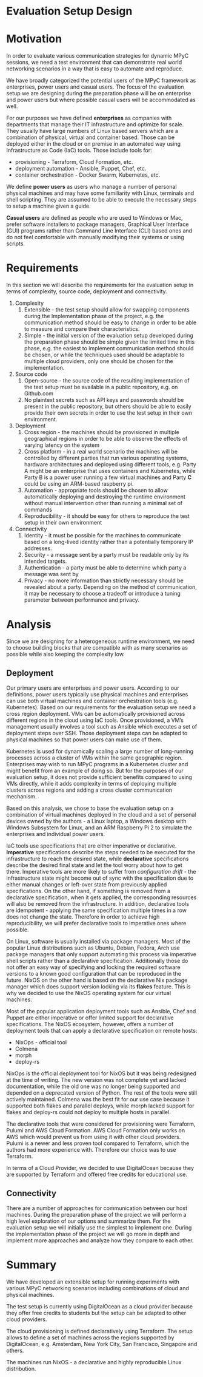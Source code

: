 # Evaluation Setup Design

# Motivation

In order to evaluate various communication strategies for dynamic MPyC sessions, we need a test environment that can demonstrate real world networking scenarios in a way that is easy to automate and reproduce.

We have broadly categorized the potential users of the MPyC framework as enterprises, power users and casual users. The focus of the evaluation setup we are designing during the preparation phase will be on enterprise and power users but where possible casual users will be accommodated as well.

For our purposes we have defined **enterprises** as companies with departments that manage their IT infrastructure and optimize for scale. They usually have large numbers of Linux based servers which are a combination of physical, virtual and container based. Those can be deployed either in the cloud or on premise in an automated way using Infrastructure as Code (IaC) tools. Those include tools for:

- provisioning - Terraform,  Cloud Formation, etc.
- deployment automation - Ansible, Puppet, Chef, etc.
- container orchestration - Docker Swarm, Kubernetes, etc.

We define **power users** as users who manage a number of personal physical machines and may have some familiarity with Linux, terminals and shell scripting. They are assumed to be able to execute the necessary steps to setup a machine given a guide.

**Casual users** are defined as people who are used to Windows or Mac, prefer software installers to package managers, Graphical User Interface (GUI) programs rather than Command Line Interface (CLI) based ones and do not feel comfortable with manually modifying their systems or using scripts.

# Requirements

In this section we will describe the requirements for the evaluation setup in terms of complexity, source code, deployment and connectivity.

1. Complexity
    1. Extensible - the test setup should allow for swapping components during the Implementation phase of the project, e.g. the communication method should be easy to change in order to be able to measure and compare their characteristics.
    2. Simple - the initial version of the evaluation setup developed during the preparation phase should be simple given the limited time in this phase, e.g. the easiest to implement communication method should be chosen, or while the techniques used should be adaptable to multiple cloud providers, only one should be chosen for the implementation.
2. Source code
    1. Open-source - the source code of the resulting implementation of the test setup must be available in a public repository, e.g. on Github.com
    2. No plaintext secrets such as API keys and passwords should be present in the public repository, but others should be able to easily provide their own secrets in order to use the test setup in their own environment.
3. Deployment
    1. Cross region - the machines should be provisioned in multiple geographical regions in order to be able to observe the effects of varying latency on the system
    2. Cross platform - in a real world scenario the machines will be controlled by different parties that run various operating systems, hardware architectures and deployed using different tools, e.g. Party A might be an enterprise that uses containers and Kubernetes, while Party B is a power user running a few virtual machines and Party **C** could be using an ARM-based raspberry pi.
    3. Automation - appropriate tools should be chosen to allow automatically deploying and destroying the runtime environment without manual intervention other than running a minimal set of commands
    4. Reproducibility - it should be easy for others to reproduce the test setup in their own environment 
4. Connectivity
    1. Identity - it must be possible for the machines to communicate based on a long-lived identity rather than a potentially temporary IP addresses.
    2. Security - a message sent by a party must be readable only by its intended targets.
    3. Authentication - a party must be able to determine which party a message was sent by
    4. Privacy - no more information than strictly necessary should be revealed about a party. Depending on the method of communication, it may be necessary to choose a tradeoff or introduce a tuning parameter between performance and privacy.

# Analysis

Since we are designing for a heterogeneous runtime environment, we need to choose building blocks that are compatible with as many scenarios as possible while also keeping the complexity low. 

## Deployment

Our primary users are enterprises and power users. According to our definitions, power users typically use physical machines and enterprises can use both virtual machines and container orchestration tools (e.g. Kubernetes). Based on our requirements for the evaluation setup we need a cross region deployment. VMs can be automatically provisioned across different regions in the cloud using IaC tools. Once provisioned, a VM’s management usually involves a tool such as Ansible which executes a set of deployment steps over SSH. Those deployment steps can be adapted to physical machines so that power users can make use of them.

Kubernetes is used for dynamically scaling a large number of long-running processes across a cluster of VMs within the same geographic region. Enterprises may wish to run MPyC programs in a Kubernetes cluster and might benefit from an example of doing so. But for the purposes of our evaluation setup, it does not provide sufficient benefits compared to using VMs directly, while it adds complexity in terms of deploying multiple clusters across regions and adding a cross cluster communication mechanism.

Based on this analysis, we chose to base the evaluation setup on a combination of virtual machines deployed in the cloud and a set of personal devices owned by the authors - a Linux laptop, a Windows desktop with Windows Subsystem for Linux, and an ARM Raspberry Pi 2 to simulate the enterprises and individual power users.

IaC tools use specifications that are either imperative or declarative. **Imperative** specifications describe the steps needed to be executed for the infrastructure to reach the desired state, while **declarative** specifications describe the desired final state and let the tool worry about how to get there. Imperative tools are more likely to suffer from *configuration drift* - the infrastructure state might become out of sync with the specification due to either manual changes or left-over state from previously applied specifications. On the other hand, if something is removed from a declarative specification, when it gets applied, the corresponding resources will also be removed from the infrastructure. In addition, declarative tools are idempotent - applying the same specification multiple times in a row does not change the state. Therefore in order to achieve high reproducibility, we will prefer declarative tools to imperative ones where possible.

On Linux, software is usually installed via package managers. Most of the popular Linux distributions such as Ubuntu, Debian, Fedora, Arch use package managers that only support automating this process via imperative shell scripts rather than a declarative specification. Additionally those do not offer an easy way of specifying and locking the required software versions to a known good configuration that can be reproduced in the future. NixOS on the other hand is based on the declarative Nix package manager which does support version locking via its **flakes** feature. This is why we decided to use the NixOS operating system for our virtual machines.

Most of the popular application deployment tools such as Ansible, Chef and Puppet are either imperative or offer limited support for declarative specifications. The NixOS ecosystem, however, offers a number of deployment tools that can apply a declarative specification on remote hosts:

- NixOps - official tool
- Colmena
- morph
- deploy-rs

NixOps is the official deployment tool for NixOS but it was being redesigned at the time of writing. The new version was not complete yet and lacked documentation, while the old one was no longer being supported and depended on a deprecated version of Python. The rest of the tools were still actively maintained. Colmena was the best fit for our use case because it supported both flakes and parallel deploys, while morph lacked support for flakes and deploy-rs could not deploy to multiple hosts in parallel.

The declarative tools that were considered for provisioning were Terraform, Pulumi and AWS Cloud Formation. AWS Cloud Formation only works on AWS which would prevent us from using it with other cloud providers. Pulumi is a newer and less proven tool compared to Terraform, which the authors had more experience with. Therefore our choice was to use Terraform.

In terms of a Cloud Provider, we decided to use DigitalOcean because they are supported by Terraform and offered free credits for educational use.

## Connectivity

There are a number of approaches for communication between our host machines. During the preparation phase of the project we will perform a high level exploration of our options and summarize them. For the evaluation setup we will initially use the simplest to implement one. During the implementation phase of the project we will go more in depth and implement more approaches and analyze how they compare to each other.

# Summary

We have developed an extensible setup for running experiments with various MPyC networking scenarios including combinations of cloud and physical machines.

The test setup is currently using DigitalOcean as a cloud provider because they offer free credits to students but the setup can be adapted to other cloud providers.

The cloud provisioning is defined declaratively using Terraform. The setup allows to define a set of machines across the regions supported by DigitalOcean, e.g. Amsterdam, New York City, San Francisco, Singapore and others.

The machines run NixOS - a declarative and highly reproducible Linux distribution.